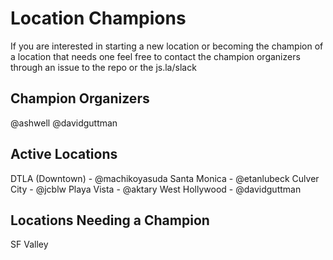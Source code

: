 # Location Champions
If you are interested in starting a new location or
becoming the champion of a location that needs one feel free to contact
the champion organizers through an issue to the repo or the js.la/slack

## Champion Organizers
@ashwell
@davidguttman

## Active Locations
DTLA (Downtown) - @machikoyasuda
Santa Monica - @etanlubeck
Culver City - @jcblw
Playa Vista - @aktary
West Hollywood - @davidguttman

## Locations Needing a Champion
SF Valley
